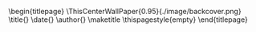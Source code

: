 \begin{titlepage}
\ThisCenterWallPaper{0.95}{./image/backcover.png}
\title{}
\date{}
\author{}
\maketitle
\thispagestyle{empty}
\end{titlepage}

